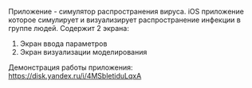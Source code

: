 Приложение - симулятор распространения вируса.
iOS приложение которое симулирует и визуализирует распространение инфекции в группе людей. 
Содержит 2 экрана:
1. Экран ввода параметров
2. Экран визуализации моделирования

Демонстрация работы приложения: https://disk.yandex.ru/i/4MSbletiduLqxA

